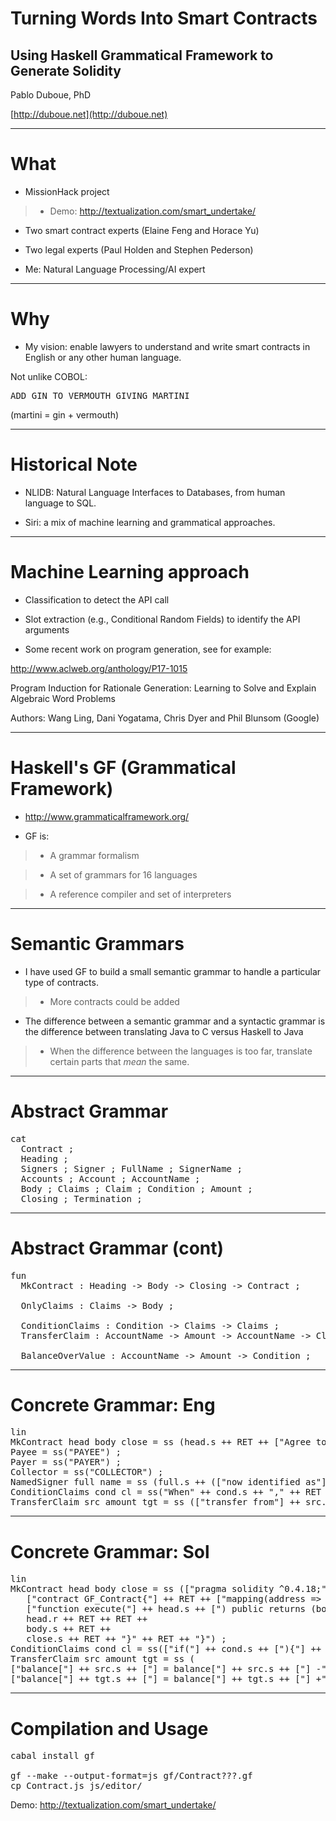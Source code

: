 Turning Words Into Smart Contracts
==================================

Using Haskell Grammatical Framework to Generate Solidity
---------------------------------------------------------

Pablo Duboue, PhD

[http://duboue.net](http://duboue.net)

---

What
====

* MissionHack project

> * Demo: http://textualization.com/smart_undertake/

* Two smart contract experts (Elaine Feng and Horace Yu)

* Two legal experts (Paul Holden and Stephen Pederson)

* Me: Natural Language Processing/AI expert

---

Why
===

* My vision: enable lawyers to understand and write smart contracts in English or any other human language.

Not unlike COBOL:

<pre>
ADD GIN TO VERMOUTH GIVING MARTINI
</pre>

(martini = gin + vermouth)

---

Historical Note
===============

* NLIDB: Natural Language Interfaces to Databases, from human language to SQL.

* Siri: a mix of machine learning and grammatical approaches.

---

Machine Learning approach
=========================

* Classification to detect the API call

* Slot extraction (e.g., Conditional Random Fields) to identify the API arguments

* Some recent work on program generation, see for example:

http://www.aclweb.org/anthology/P17-1015

Program Induction for Rationale Generation: Learning to Solve and Explain Algebraic Word Problems

Authors: Wang Ling, Dani Yogatama, Chris Dyer and Phil Blunsom (Google)

---

Haskell's GF (Grammatical Framework)
====================================

* http://www.grammaticalframework.org/

* GF is:

> * A grammar formalism

> * A set of grammars for 16 languages

> * A reference compiler and set of interpreters

---

Semantic Grammars
=================

* I have used GF to build a small semantic grammar to handle a particular type of contracts.

> * More contracts could be added

* The difference between a semantic grammar and a syntactic grammar is the difference between translating Java to C versus Haskell to Java

> * When the difference between the languages is too far, translate certain parts that *mean* the same.

---

Abstract Grammar
================

<pre>
cat 
  Contract ; 
  Heading ;
  Signers ; Signer ; FullName ; SignerName ; 
  Accounts ; Account ; AccountName ;
  Body ; Claims ; Claim ; Condition ; Amount ;
  Closing ; Termination ;
</pre>

---

Abstract Grammar (cont)
=======================

<pre>
fun
  MkContract : Heading -> Body -> Closing -> Contract ;
  
  OnlyClaims : Claims -> Body ;
  
  ConditionClaims : Condition -> Claims -> Claims ;
  TransferClaim : AccountName -> Amount -> AccountName -> Claim ;
  
  BalanceOverValue : AccountName -> Amount -> Condition ;
</pre>

---

Concrete Grammar: Eng
=====================

<pre>
lin
MkContract head body close = ss (head.s ++ RET ++ ["Agree to:"] ++ RET ++ body.s ++ RET ++ close.s) ;
Payee = ss("PAYEE") ;
Payer = ss("PAYER") ;
Collector = ss("COLLECTOR") ;
NamedSigner full name = ss (full.s ++ (["now identified as"] | ["identified as"] | ["from now on referred as"]) ++ name.s) ;
ConditionClaims cond cl = ss("When" ++ cond.s ++ "," ++ RET ++ cl.s) ;
TransferClaim src amount tgt = ss (["transfer from"] ++ src.s ++ "to" ++ tgt.s ++ ["the amount of"] ++ amount.s ++ ".") ;
</pre>

---

Concrete Grammar: Sol
=====================

<pre>
lin
MkContract head body close = ss (["pragma solidity ^0.4.18;"] ++ RET ++ 
   ["contract GF_Contract{"] ++ RET ++ ["mapping(address => uint256) balance;"] ++ RET ++  
   ["function execute("] ++ head.s ++ [") public returns (bool) {"] ++ RET ++
   head.r ++ RET ++ RET ++
   body.s ++ RET ++
   close.s ++ RET ++ "}" ++ RET ++ "}") ;
ConditionClaims cond cl = ss(["if("] ++ cond.s ++ ["){"] ++ RET ++ cl.s ++ RET ++ ["}else{ revert(); }"]) ;
TransferClaim src amount tgt = ss (
["balance["] ++ src.s ++ ["] = balance["] ++ src.s ++ ["] -"] ++ amount.s ++ ";" ++ RET ++
["balance["] ++ tgt.s ++ ["] = balance["] ++ tgt.s ++ ["] +"] ++ amount.s ++ ";" ++ RET) ;
</pre>

---

Compilation and Usage
=====================

<pre>
cabal install gf

gf --make --output-format=js gf/Contract???.gf
cp Contract.js js/editor/
</pre>

Demo: http://textualization.com/smart_undertake/






